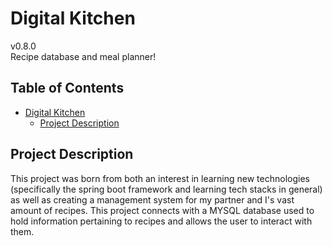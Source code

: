 # Digital Kitchen
v0.8.0
<br>Recipe database and meal planner!

## Table of Contents
- [Digital Kitchen](#digital-kitchen)
  - [Project Description](#project-description)
  
## Project Description
This project was born from both an interest in learning new technologies (specifically the spring boot framework and learning tech stacks in general) as well as creating a management system for my partner and I's vast amount of recipes. This project connects with a MYSQL database used to hold information pertaining to recipes and allows the user to interact with them.

